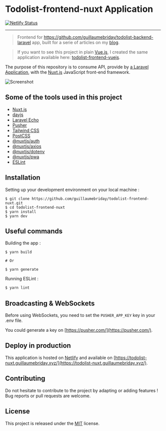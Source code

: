 # Todolist-frontend-nuxt Application

[![Netlify Status](https://api.netlify.com/api/v1/badges/68286221-cb5f-4960-834f-0ae250395090/deploy-status)](https://app.netlify.com/sites/todolist-frontend-vuejs/deploys)
****
> Frontend for https://github.com/guillaumebriday/todolist-backend-laravel app, built for a serie of articles on my [blog](https://guillaumebriday.fr/).

> If you want to see this project in plain [Vue.js](https://vuejs.org/), I created the same application available here: [todolist-frontend-vuejs](https://github.com/guillaumebriday/todolist-frontend-vuejs).

The purpose of this repository is to consume API, provide by [a Laravel Application](https://github.com/guillaumebriday/todolist-backend-laravel), with the [Nuxt.js](https://nuxtjs.org/) JavaScript front-end framework.

![Screenshot](https://raw.githubusercontent.com/guillaumebriday/todolist-frontend-vuejs/master/screenshot.png)

## Some of the tools used in this project

- [Nuxt.js](https://nuxtjs.org/)
- [dayjs](https://github.com/iamkun/dayjs)
- [Laravel Echo](https://github.com/laravel/echo)
- [Pusher](https://github.com/pusher/pusher-js)
- [Tailwind CSS](https://github.com/tailwindcss/tailwindcss)
- [PostCSS](https://github.com/postcss/postcss)
- [@nuxtjs/auth](https://github.com/nuxt-community/auth-module)
- [@nuxtjs/axios](https://github.com/nuxt-community/axios-module)
- [@nuxtjs/dotenv](https://github.com/nuxt-community/dotenv-module)
- [@nuxtjs/pwa](https://github.com/nuxt-community/pwa-module)
- [ESLint](https://eslint.org/)

## Installation

Setting up your development environment on your local machine :
```
$ git clone https://github.com/guillaumebriday/todolist-frontend-nuxt.git
$ cd todolist-frontend-nuxt
$ yarn install
$ yarn dev
```

## Useful commands
Building the app :
```
$ yarn build

# Or

$ yarn generate
```

Running ESLint :
```bash
$ yarn lint
```

## Broadcasting & WebSockets

Before using WebSockets, you need to set the ```PUSHER_APP_KEY``` key in your .env file.

You could generate a key on [https://pusher.com/](https://pusher.com/).

## Deploy in production

This application is hosted on [Netlify](https://www.netlify.com/) and available on [https://todolist-nuxt.guillaumebriday.xyz/](https://todolist-nuxt.guillaumebriday.xyz/).

## Contributing

Do not hesitate to contribute to the project by adapting or adding features ! Bug reports or pull requests are welcome.

## License

This project is released under the [MIT](http://opensource.org/licenses/MIT) license.
